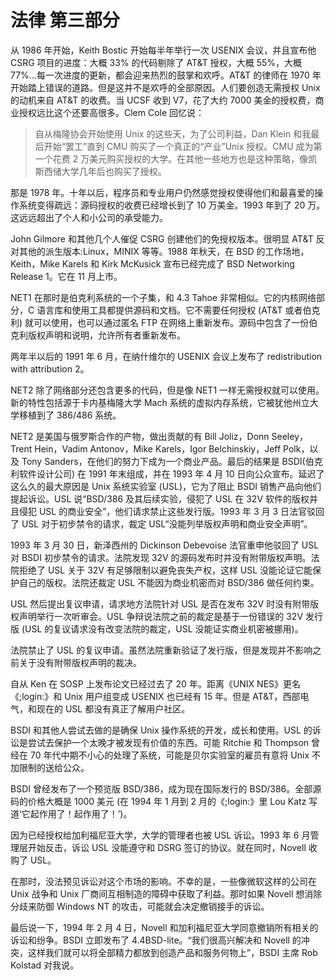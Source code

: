 # 法律 第三部分

从 1986 年开始，Keith Bostic 开始每半年举行一次 USENIX 会议，并且宣布他 CSRG 项目的进度：大概 33% 的代码剔除了 AT&T 授权，大概 55%，大概 77%...每一次进度的更新，都会迎来热烈的鼓掌和欢呼。AT&T 的律师在 1970 年开始踏上错误的道路。但是这并不是欢呼的全部原因。人们要创造无需授权 Unix 的动机来自 AT&T 的收费。当 UCSF 收到 V7，花了大约 7000 美金的授权费，商业授权远比这个还要高很多。Clem Cole 回忆说：

> 自从梅隆协会开始使用 Unix 的这些天，为了公司利益，Dan Klein 和我最后开始“罢工”直到 CMU 购买了一个真正的“产业”Unix 授权。CMU 成为第一个花费 2 万美元购买授权的大学。在其他一些地方也是这种策略，像凯斯西储大学几年后也购买了授权。

那是 1978 年。十年以后，程序员和专业用户仍然感觉授权使得他们和最喜爱的操作系统变得疏远：源码授权的收费已经增长到了 10 万美金。1993 年到了 20 万。这远远超出了个人和小公司的承受能力。

John Gilmore 和其他几个人催促 CSRG 创建他们的免授权版本。很明显 AT&T 反对其他的派生版本:Linux，MINIX 等等。1988 年秋天，在 BSD 的工作场地，Keith，Mike Karels 和 Kirk McKusick 宣布已经完成了 BSD Networking Release 1。它在 11 月上市。

NET1 在那时是伯克利系统的一个子集，和 4.3 Tahoe 非常相似。它的内核网络部分，C 语言库和使用工具都提供源码和文档。它不需要任何授权 (AT&T 或者伯克利) 就可以使用，也可以通过匿名 FTP 在网络上重新发布。源码中包含了一份伯克利版权声明和说明，允许所有者重新发布。

两年半以后的 1991 年 6 月，在纳什维尔的 USENIX 会议上发布了 redistribution with attribution 2。

NET2 除了网络部分还包含更多的代码，但是像 NET1 一样无需授权就可以使用。新的特性包括源于卡内基梅隆大学 Mach 系统的虚拟内存系统，它被犹他州立大学移植到了 386/486 系统。

NET2 是美国与俄罗斯合作的产物，做出贡献的有 Bill Joliz，Donn Seeley，Trent Hein，Vadim Antonov，Mike Karels，Igor Belchinskiy，Jeff Polk，以及 Tony Sanders，在他们的努力下成为一个商业产品。最后的结果是 BSDI(伯克利软件设计公司) 在 1991 年末组成，并在 1993 年 4 月 10 日向公众宣布。延迟了这么久的最大原因是 Unix 系统实验室 (USL)，它为了阻止 BSDI 销售产品向他们提起诉讼。USL 说“BSD/386 及其后续实验，侵犯了 USL 在 32V 软件的版权并且侵犯 USL 的商业安全”，他们请求禁止这些发行版。1993 年 3 月 3 日法官驳回了 USL 对于初步禁令的请求，裁定 USL“没能列举版权声明和商业安全声明”。

1993 年 3 月 30 日，新泽西州的 Dickinson Debevoise 法官重申他驳回了 USL 对 BSDI 初步禁令的请求。法院发现 32V 的源码发布时并没有附带版权声明。法院拒绝了 USL 关于 32V 有足够限制以避免丧失产权，这样 USL 没能论证它能保护自己的版权。法院还裁定 USL 不能因为商业机密而对 BSD/386 做任何约束。

USL 然后提出复议申请，请求地方法院针对 USL 是否在发布 32V 时没有附带版权声明举行一次听审会。USL 争辩说法院之前的裁定是基于一份错误的 32V 发行版 (USL 的复议请求没有改变法院的裁定，USL 没能证实商业机密被挪用)。

法院禁止了 USL 的复议申请。虽然法院重新验证了发行版，但是发现并不影响之前关于没有附带版权声明的裁决。

自从 Ken 在 SOSP 上发布论文已经过去了 20 年。距离《UNIX NES》更名《;login:》和 Unix 用户组变成 USENIX 也已经有 15 年。但是 AT&T，西部电气，和现在的 USL 都没有真正了解用户社区。

BSDI 和其他人尝试去做的是确保 Unix 操作系统的开发，成长和使用。USL 的诉讼是尝试去保护一个太晚才被发现有价值的东西。可能 Ritchie 和 Thompson 曾经在 70 年代中期不小心的处理了系统，可能是贝尔实验室的雇员有意将 Unix 不加限制的送给公众。

BSDI 曾经发布了一个预览版 BSD/386，成为现在国际发行的 BSD/386。全部源码的价格大概是 1000 美元 (在 1994 年 1 月到 2 月的《;login:》里 Lou Katz 写道‘它起作用了！起作用了！’)。

因为已经授权给加利福尼亚大学，大学的管理者也被 USL 诉讼。1993 年 6 月管理层开始反击，诉讼 USL 没能遵守和 DSRG 签订的协议。就在同时，Novell 收购了 USL。

在那时，没法预见诉讼对这个市场的影响。不幸的是，一些像微软这样的公司在 Unix 战争和 Unix 厂商间互相制造的障碍中获取了利益。那时如果 Novell 想消除分歧来防御 Windows NT 的攻击，可能就会决定撤销接手的诉讼。

最后说一下，1994 年 2 月 4 日，Novell 和加利福尼亚大学同意撤销所有相关的诉讼和纷争。BSDI 立即发布了 4.4BSD-lite。“我们很高兴解决和 Novell 的冲突，这样我们就可以将全部精力都放到创造产品和服务何物上”，BSDI 主席 Rob Kolstad 对我说。
